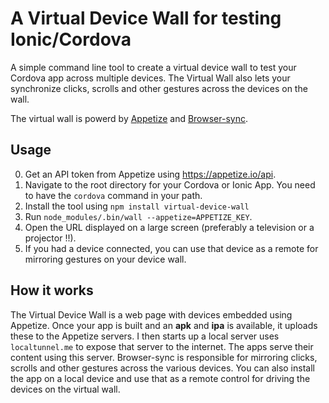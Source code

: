 # A Virtual Device Wall for testing Ionic/Cordova

A simple command line tool to create a virtual device wall to test your Cordova app across multiple devices. The Virtual Wall also lets your synchronize clicks, scrolls and other gestures across the devices on the wall. 

The virtual wall is powerd by [Appetize](https://appetize.io/) and [Browser-sync](http://www.browsersync.io/). 

## Usage

0. Get an API token from Appetize using https://appetize.io/api. 
1. Navigate to the root directory for your Cordova or Ionic App. You need to have the `cordova` command in your path. 
2. Install the tool using `npm install virtual-device-wall`
3. Run `node_modules/.bin/wall --appetize=APPETIZE_KEY`. 
4. Open the URL displayed on a large screen (preferably a television or a projector !!). 
5. If you had a device connected, you can use that device as a remote for mirroring gestures on your device wall. 

## How it works

The Virtual Device Wall is a web page with devices embedded using Appetize. Once your app is built and an __apk__ and __ipa__ is available, it uploads these to the Appetize servers. 
I then starts up a local server uses `localtunnel.me` to expose that server to the internet. The apps serve their content using this server. Browser-sync is responsible for mirroring clicks, scrolls and other gestures across the various devices. You can also install the app on a local device and use that as a remote control for driving the devices on the virtual wall.  

